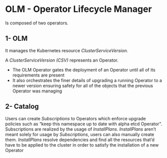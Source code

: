 # OLM - Operator Lifecycle Manager

Is composed of two operators.

## 1- OLM

It manages the Kubernetes resource  _ClusterServiceVersion._

A  _ClusterServiceVersion \(CSV\)_ represents an Operator. 

* The OLM Operator gates the deployment of an Operator until all of its requirements are present
* It also orchestrates the finer details of upgrading a running Operator to a newer version ensuring safety for all of the objects that the previous Operator was managing

##  2- Catalog

 Users can create _Subscriptions_ to Operators which enforce upgrade policies such as “keep this namespace up to date with alpha etcd Operator”. Subscriptions are realized by the usage of _InstallPlans_. _InstallPlans_ aren’t meant solely for usage by _Subscriptions_, users can also manually create them. _InstallPlans_ resolve dependencies and find all the resources that’d have to be applied to the cluster in order to satisfy the installation of a new Operator




